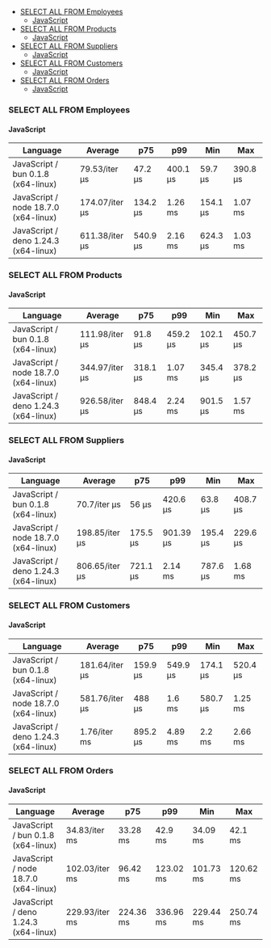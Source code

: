 - [SELECT ALL FROM Employees](#sqlite-SELECT-ALL-FROM-Employees)
    - [JavaScript](#sqlite-SELECT-ALL-FROM-Employees-javascript)
- [SELECT ALL FROM Products](#sqlite-SELECT-ALL-FROM-Products)
    - [JavaScript](#sqlite-SELECT-ALL-FROM-Products-javascript)
- [SELECT ALL FROM Suppliers](#sqlite-SELECT-ALL-FROM-Suppliers)
    - [JavaScript](#sqlite-SELECT-ALL-FROM-Suppliers-javascript)
- [SELECT ALL FROM Customers](#sqlite-SELECT-ALL-FROM-Customers)
    - [JavaScript](#sqlite-SELECT-ALL-FROM-Customers-javascript)
- [SELECT ALL FROM Orders](#sqlite-SELECT-ALL-FROM-Orders)
    - [JavaScript](#sqlite-SELECT-ALL-FROM-Orders-javascript)

### <a name="sqlite-SELECT-ALL-FROM-Employees">SELECT ALL FROM Employees</a>

#### <a name="sqlite-SELECT-ALL-FROM-Employees-javascript">JavaScript</a>

| Language                             | Average        | p75      | p99      | Min      | Max      |
| ------------------------------------ | -------------- | -------- | -------- | -------- | -------- |
| JavaScript / bun 0.1.8 (x64-linux)   | 79.53/iter µs  | 47.2 µs  | 400.1 µs | 59.7 µs  | 390.8 µs |
| JavaScript / node 18.7.0 (x64-linux) | 174.07/iter µs | 134.2 µs | 1.26 ms  | 154.1 µs | 1.07 ms  |
| JavaScript / deno 1.24.3 (x64-linux) | 611.38/iter µs | 540.9 µs | 2.16 ms  | 624.3 µs | 1.03 ms  |

### <a name="sqlite-SELECT-ALL-FROM-Products">SELECT ALL FROM Products</a>

#### <a name="sqlite-SELECT-ALL-FROM-Products-javascript">JavaScript</a>

| Language                             | Average        | p75      | p99      | Min      | Max      |
| ------------------------------------ | -------------- | -------- | -------- | -------- | -------- |
| JavaScript / bun 0.1.8 (x64-linux)   | 111.98/iter µs | 91.8 µs  | 459.2 µs | 102.1 µs | 450.7 µs |
| JavaScript / node 18.7.0 (x64-linux) | 344.97/iter µs | 318.1 µs | 1.07 ms  | 345.4 µs | 378.2 µs |
| JavaScript / deno 1.24.3 (x64-linux) | 926.58/iter µs | 848.4 µs | 2.24 ms  | 901.5 µs | 1.57 ms  |

### <a name="sqlite-SELECT-ALL-FROM-Suppliers">SELECT ALL FROM Suppliers</a>

#### <a name="sqlite-SELECT-ALL-FROM-Suppliers-javascript">JavaScript</a>

| Language                             | Average        | p75      | p99       | Min      | Max      |
| ------------------------------------ | -------------- | -------- | --------- | -------- | -------- |
| JavaScript / bun 0.1.8 (x64-linux)   | 70.7/iter µs   | 56 µs    | 420.6 µs  | 63.8 µs  | 408.7 µs |
| JavaScript / node 18.7.0 (x64-linux) | 198.85/iter µs | 175.5 µs | 901.39 µs | 195.4 µs | 229.6 µs |
| JavaScript / deno 1.24.3 (x64-linux) | 806.65/iter µs | 721.1 µs | 2.14 ms   | 787.6 µs | 1.68 ms  |

### <a name="sqlite-SELECT-ALL-FROM-Customers">SELECT ALL FROM Customers</a>

#### <a name="sqlite-SELECT-ALL-FROM-Customers-javascript">JavaScript</a>

| Language                             | Average        | p75      | p99      | Min      | Max      |
| ------------------------------------ | -------------- | -------- | -------- | -------- | -------- |
| JavaScript / bun 0.1.8 (x64-linux)   | 181.64/iter µs | 159.9 µs | 549.9 µs | 174.1 µs | 520.4 µs |
| JavaScript / node 18.7.0 (x64-linux) | 581.76/iter µs | 488 µs   | 1.6 ms   | 580.7 µs | 1.25 ms  |
| JavaScript / deno 1.24.3 (x64-linux) | 1.76/iter ms   | 895.2 µs | 4.89 ms  | 2.2 ms   | 2.66 ms  |

### <a name="sqlite-SELECT-ALL-FROM-Orders">SELECT ALL FROM Orders</a>

#### <a name="sqlite-SELECT-ALL-FROM-Orders-javascript">JavaScript</a>

| Language                             | Average        | p75       | p99       | Min       | Max       |
| ------------------------------------ | -------------- | --------- | --------- | --------- | --------- |
| JavaScript / bun 0.1.8 (x64-linux)   | 34.83/iter ms  | 33.28 ms  | 42.9 ms   | 34.09 ms  | 42.1 ms   |
| JavaScript / node 18.7.0 (x64-linux) | 102.03/iter ms | 96.42 ms  | 123.02 ms | 101.73 ms | 120.62 ms |
| JavaScript / deno 1.24.3 (x64-linux) | 229.93/iter ms | 224.36 ms | 336.96 ms | 229.44 ms | 250.74 ms |

